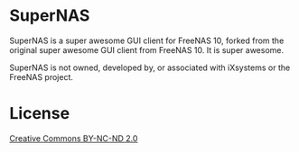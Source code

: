 # SuperNAS

SuperNAS is a super awesome GUI client for FreeNAS 10, forked from the original super awesome GUI client from FreeNAS 10. It is super awesome.

SuperNAS is not owned, developed by, or associated with iXsystems or the FreeNAS project.

# License
[Creative Commons BY-NC-ND 2.0](https://creativecommons.org/licenses/by-nc-nd/2.0/)
